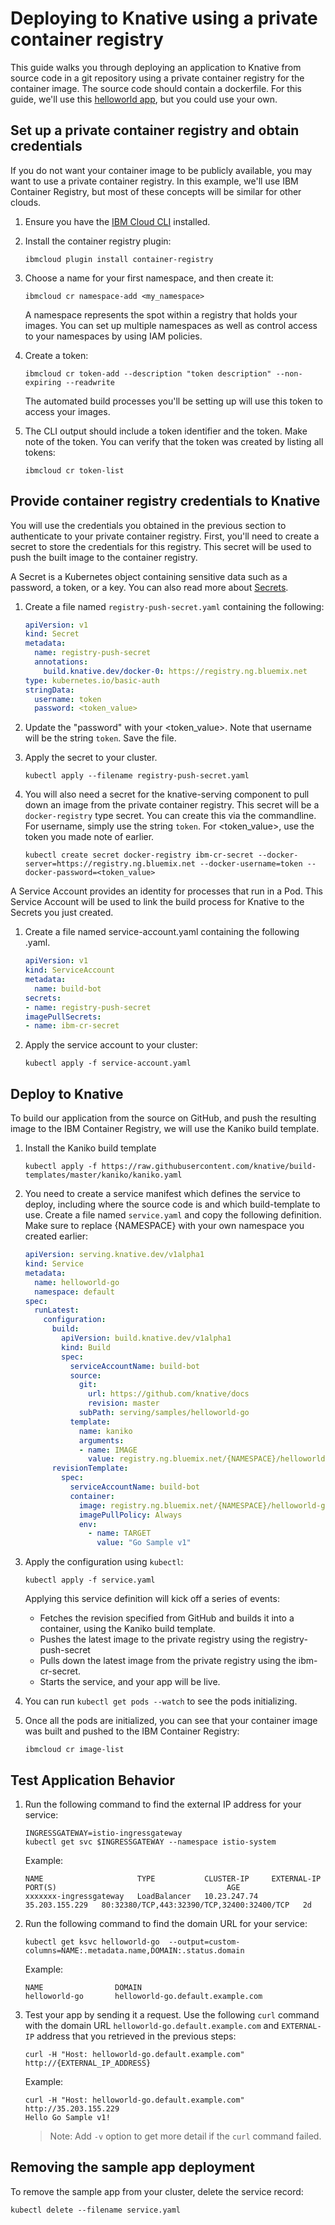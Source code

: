 # Deploying to Knative using a private container registry
This guide walks you through deploying an application to Knative from source code in a git repository using a private container registry for the container image. The source code should contain a dockerfile. For this guide, we'll use this [helloworld app](https://github.com/knative/docs/tree/master/serving/samples/helloworld-go), but you could use your own.


## Set up a private container registry and obtain credentials
If you do not want your container image to be publicly available, you may want to use a private container registry. In this example, we'll use IBM Container Registry, but most of these concepts will be similar for other clouds.

1. Ensure you have the [IBM Cloud CLI](https://cloud.ibm.com/docs/cli/reference/ibmcloud/download_cli.html#install_use) installed.  

1. Install the container registry plugin:

    ```
    ibmcloud plugin install container-registry
    ```

1. Choose a name for your first namespace, and then create it: 

    ```
    ibmcloud cr namespace-add <my_namespace>
    ```
    
    A namespace represents the spot within a registry that holds your images. You can set up multiple namespaces as well as control access to your namespaces by using IAM policies.

1. Create a token:

    ```
    ibmcloud cr token-add --description "token description" --non-expiring --readwrite
    ```
    
    The automated build processes you'll be setting up will use this token to access your images.

1. The CLI output should include a token identifier and the token. Make note of the token. You can verify that the token was created by listing all tokens:

    ```
    ibmcloud cr token-list
    ```

## Provide container registry credentials to Knative
You will use the credentials you obtained in the previous section to authenticate to your private container registry. First, you'll need to create a secret to store the credentials for this registry. This secret will be used to push the built image to the container registry.

A Secret is a Kubernetes object containing sensitive data such as a password, a token, or a key. You can also read more about [Secrets](https://kubernetes.io/docs/concepts/configuration/secret/).

1. Create a file named `registry-push-secret.yaml` containing the following:

    ```yaml
    apiVersion: v1
    kind: Secret
    metadata:
      name: registry-push-secret
      annotations:
        build.knative.dev/docker-0: https://registry.ng.bluemix.net
    type: kubernetes.io/basic-auth
    stringData:
      username: token
      password: <token_value>
    ```

1. Update the "password" with your <token_value>. Note that username will be the string `token`. Save the file.

1. Apply the secret to your cluster.

    ```
    kubectl apply --filename registry-push-secret.yaml
    ```

1. You will also need a secret for the knative-serving component to pull down an image from the private container registry. This secret will be a `docker-registry` type secret. You can create this via the commandline. For username, simply use the string `token`. For <token_value>, use the token you made note of earlier.

    ```
    kubectl create secret docker-registry ibm-cr-secret --docker-server=https://registry.ng.bluemix.net --docker-username=token --docker-password=<token_value>
    ```

A Service Account provides an identity for processes that run in a Pod. This Service Account will be used to link the build process for Knative to the Secrets you just created.

1. Create a file named service-account.yaml containing the following .yaml.

    ```yaml
    apiVersion: v1
    kind: ServiceAccount
    metadata:
      name: build-bot
    secrets:
    - name: registry-push-secret
    imagePullSecrets:
    - name: ibm-cr-secret
    ```

1. Apply the service account to your cluster:

    ```
    kubectl apply -f service-account.yaml
    ```

## Deploy to Knative
To build our application from the source on GitHub, and push the resulting image to the IBM Container Registry, we will use the Kaniko build template.

1. Install the Kaniko build template

    ```
    kubectl apply -f https://raw.githubusercontent.com/knative/build-templates/master/kaniko/kaniko.yaml
    ```

1. You need to create a service manifest which defines the service to deploy, including where the source code is and which build-template to use. Create a file named `service.yaml` and copy the following definition. Make sure to replace {NAMESPACE} with your own namespace you created earlier:

    ```yaml
    apiVersion: serving.knative.dev/v1alpha1
    kind: Service
    metadata:
      name: helloworld-go
      namespace: default
    spec:
      runLatest:
        configuration:
          build:
            apiVersion: build.knative.dev/v1alpha1
            kind: Build
            spec:
              serviceAccountName: build-bot
              source:
                git:
                  url: https://github.com/knative/docs
                  revision: master
                subPath: serving/samples/helloworld-go
              template:
                name: kaniko
                arguments:
                - name: IMAGE
                  value: registry.ng.bluemix.net/{NAMESPACE}/helloworld-go:latest
          revisionTemplate:
            spec:
              serviceAccountName: build-bot
              container:
                image: registry.ng.bluemix.net/{NAMESPACE}/helloworld-go:latest 
                imagePullPolicy: Always
                env:
                  - name: TARGET
                    value: "Go Sample v1"
    ```

1. Apply the configuration using `kubectl`:
    
    ```
    kubectl apply -f service.yaml
    ```

    Applying this service definition will kick off a series of events:
    - Fetches the revision specified from GitHub and builds it into a container, using the Kaniko build template.
    - Pushes the latest image to the private registry using the registry-push-secret
    - Pulls down the latest image from the private registry using the ibm-cr-secret.
    - Starts the service, and your app will be live.


1. You can run `kubectl get pods --watch` to see the pods initializing.

1. Once all the pods are initialized, you can see that your container image was built and pushed to the IBM Container Registry:

    ```
    ibmcloud cr image-list
    ```

## Test Application Behavior
1. Run the following command to find the external IP address for your service:

   ```shell
   INGRESSGATEWAY=istio-ingressgateway
   kubectl get svc $INGRESSGATEWAY --namespace istio-system
   ```

   Example:

   ```shell
   NAME                     TYPE           CLUSTER-IP     EXTERNAL-IP      PORT(S)                                      AGE
   xxxxxxx-ingressgateway   LoadBalancer   10.23.247.74   35.203.155.229   80:32380/TCP,443:32390/TCP,32400:32400/TCP   2d
   ```

1. Run the following command to find the domain URL for your service:

   ```shell
   kubectl get ksvc helloworld-go  --output=custom-columns=NAME:.metadata.name,DOMAIN:.status.domain
   ```

   Example:

   ```shell
   NAME                DOMAIN
   helloworld-go       helloworld-go.default.example.com
   ```

1. Test your app by sending it a request. Use the following `curl` command with
   the domain URL `helloworld-go.default.example.com` and `EXTERNAL-IP` address
   that you retrieved in the previous steps:

   ```shell
   curl -H "Host: helloworld-go.default.example.com" http://{EXTERNAL_IP_ADDRESS}
   ```

   Example:

   ```shell
   curl -H "Host: helloworld-go.default.example.com" http://35.203.155.229
   Hello Go Sample v1!
   ```

   > Note: Add `-v` option to get more detail if the `curl` command failed.

## Removing the sample app deployment

To remove the sample app from your cluster, delete the service record:

```shell
kubectl delete --filename service.yaml
```
